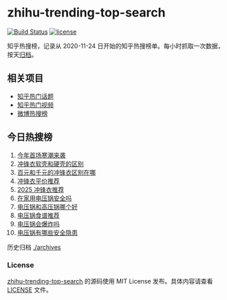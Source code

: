 # zhihu-trending-top-search

[![Build Status](https://github.com/justjavac/zhihu-trending-top-search/workflows/ci/badge.svg?branch=main)](https://github.com/justjavac/zhihu-trending-top-search/actions)
[![license](https://img.shields.io/github/license/justjavac/zhihu-trending-top-search)](https://github.com/justjavac/zhihu-trending-top-search/blob/main/LICENSE)

知乎热搜榜，记录从 2020-11-24 日开始的知乎热搜榜单。每小时抓取一次数据，按天[归档](./archives)。

## 相关项目

- [知乎热门话题](https://github.com/justjavac/zhihu-trending-hot-questions)
- [知乎热门视频](https://github.com/justjavac/zhihu-trending-hot-video)
- [微博热搜榜](https://github.com/justjavac/weibo-trending-hot-search)

## 今日热搜榜

<!-- BEGIN -->
<!-- 最后更新时间 Sun Jan 26 2025 08:47:10 GMT+0800 (China Standard Time) -->

1. [今年首场寒潮来袭](https://www.zhihu.com/search?q=%E4%BB%8A%E5%B9%B4%E9%A6%96%E5%9C%BA%E5%AF%92%E6%BD%AE%E6%9D%A5%E8%A2%AD)
1. [冲锋衣软壳和硬壳的区别](https://www.zhihu.com/search?q=%E5%86%B2%E9%94%8B%E8%A1%A3%E8%BD%AF%E5%A3%B3%E5%92%8C%E7%A1%AC%E5%A3%B3%E7%9A%84%E5%8C%BA%E5%88%AB)
1. [百元和千元的冲锋衣区别在哪](https://www.zhihu.com/search?q=%E7%99%BE%E5%85%83%E5%92%8C%E5%8D%83%E5%85%83%E7%9A%84%E5%86%B2%E9%94%8B%E8%A1%A3%E5%8C%BA%E5%88%AB%E5%9C%A8%E5%93%AA)
1. [冲锋衣平价推荐](https://www.zhihu.com/search?q=%E5%86%B2%E9%94%8B%E8%A1%A3%E5%B9%B3%E4%BB%B7%E6%8E%A8%E8%8D%90)
1. [2025 冲锋衣推荐](https://www.zhihu.com/search?q=2025%20%E5%86%B2%E9%94%8B%E8%A1%A3%E6%8E%A8%E8%8D%90)
1. [在家用电压锅安全吗](https://www.zhihu.com/search?q=%E5%9C%A8%E5%AE%B6%E7%94%A8%E7%94%B5%E5%8E%8B%E9%94%85%E5%AE%89%E5%85%A8%E5%90%97)
1. [电压锅和高压锅哪个好](https://www.zhihu.com/search?q=%E7%94%B5%E5%8E%8B%E9%94%85%E5%92%8C%E9%AB%98%E5%8E%8B%E9%94%85%E5%93%AA%E4%B8%AA%E5%A5%BD)
1. [电压锅食谱推荐](https://www.zhihu.com/search?q=%E7%94%B5%E5%8E%8B%E9%94%85%E9%A3%9F%E8%B0%B1%E6%8E%A8%E8%8D%90)
1. [电压锅会爆炸吗](https://www.zhihu.com/search?q=%E7%94%B5%E5%8E%8B%E9%94%85%E4%BC%9A%E7%88%86%E7%82%B8%E5%90%97)
1. [电压锅有哪些安全隐患](https://www.zhihu.com/search?q=%E7%94%B5%E5%8E%8B%E9%94%85%E6%9C%89%E5%93%AA%E4%BA%9B%E5%AE%89%E5%85%A8%E9%9A%90%E6%82%A3)

<!-- END -->

历史归档 [./archives](./archives)

### License

[zhihu-trending-top-search](https://github.com/justjavac/zhihu-trending-top-search) 的源码使用 MIT License
发布。具体内容请查看 [LICENSE](./LICENSE) 文件。
